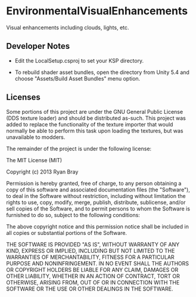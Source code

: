 EnvironmentalVisualEnhancements
==================

Visual enhancements including clouds, lights, etc.

Developer Notes
------------------------

* Edit the LocalSetup.csproj to set your KSP directory.

* To rebuild shader asset bundles, open the directory from Unity 5.4 and choose "Assets/Build Asset Bundles" menu option.


Licenses
------------

Some portions of this project are under the GNU General Public License (DDS texture loader) 
and should be distributed as-such. This project was added to replace the functionality of the
texture importer that would normally be able to perform this task upon loading the textures, but
was unavailable to modders. 

The remainder of the project is under the following license:

The MIT License (MIT)

Copyright (c) 2013 Ryan Bray

Permission is hereby granted, free of charge, to any person obtaining a copy of
this software and associated documentation files (the "Software"), to deal in
the Software without restriction, including without limitation the rights to
use, copy, modify, merge, publish, distribute, sublicense, and/or sell copies of
the Software, and to permit persons to whom the Software is furnished to do so,
subject to the following conditions:

The above copyright notice and this permission notice shall be included in all
copies or substantial portions of the Software.

THE SOFTWARE IS PROVIDED "AS IS", WITHOUT WARRANTY OF ANY KIND, EXPRESS OR
IMPLIED, INCLUDING BUT NOT LIMITED TO THE WARRANTIES OF MERCHANTABILITY, FITNESS
FOR A PARTICULAR PURPOSE AND NONINFRINGEMENT. IN NO EVENT SHALL THE AUTHORS OR
COPYRIGHT HOLDERS BE LIABLE FOR ANY CLAIM, DAMAGES OR OTHER LIABILITY, WHETHER
IN AN ACTION OF CONTRACT, TORT OR OTHERWISE, ARISING FROM, OUT OF OR IN
CONNECTION WITH THE SOFTWARE OR THE USE OR OTHER DEALINGS IN THE SOFTWARE.

        
          
